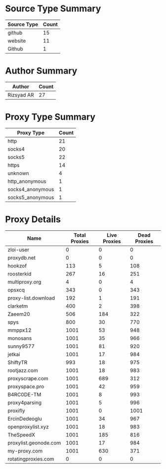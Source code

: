 # Source Type Summary

| Source Type | Count |
|-------------|-------|
| github | 15 |
| website | 11 |
| Github | 1 |


# Author Summary

| Author | Count |
|--------|-------|
| Rizsyad AR | 27 |


# Proxy Type Summary

| Proxy Type | Count |
|------------|-------|
| http | 21 |
| socks4 | 20 |
| socks5 | 22 |
| https | 14 |
| unknown | 4 |
| http_anonymous | 1 |
| socks4_anonymous | 1 |
| socks5_anonymous | 1 |


# Proxy Details

| Name | Total Proxies | Live Proxies | Dead Proxies |
|------|---------------|--------------|---------------|
| zloi-user | 0 | 0 | 0 |
| proxydb.net | 0 | 0 | 0 |
| hookzof | 113 | 5 | 108 |
| roosterkid | 267 | 16 | 251 |
| multiproxy.org | 4 | 0 | 4 |
| opsxcq | 343 | 0 | 343 |
| proxy-list.download | 192 | 1 | 191 |
| clarketm | 400 | 2 | 398 |
| Zaeem20 | 506 | 184 | 322 |
| spys | 800 | 30 | 770 |
| mmppx12 | 1001 | 53 | 948 |
| monosans | 1001 | 35 | 966 |
| sunny9577 | 1001 | 81 | 920 |
| jetkai | 1001 | 17 | 984 |
| ShiftyTR | 993 | 18 | 975 |
| rootjazz.com | 1001 | 18 | 983 |
| proxyscrape.com | 1001 | 689 | 312 |
| proxyspace.pro | 1001 | 42 | 959 |
| B4RC0DE-TM | 1001 | 8 | 993 |
| proxy4parsing | 1001 | 5 | 996 |
| proxifly | 1001 | 0 | 1001 |
| ErcinDedeoglu | 1001 | 34 | 967 |
| openproxylist.xyz | 1001 | 18 | 983 |
| TheSpeedX | 1001 | 185 | 816 |
| proxylist.geonode.com | 1001 | 17 | 984 |
| my-proxy.com | 1001 | 630 | 371 |
| rotatingproxies.com | 0 | 0 | 0 |
